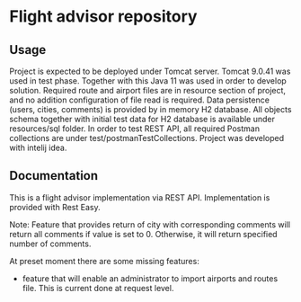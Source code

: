 # Flight advisor repository

## Usage

Project is expected to be deployed under Tomcat server. Tomcat 9.0.41 was
used in test phase. Together with this Java 11 was used in order to develop
solution. 
Required route and airport files are in resource section of project, and no 
addition configuration of file read is required.
Data persistence (users, cities, comments) is provided by in memory H2 database.
All objects schema together with initial test data for H2 database is available
under resources/sql folder.
In order to test REST API, all required Postman collections are under
test/postmanTestCollections.
Project was developed with intelij idea.

## Documentation

This is a flight advisor implementation via REST API. Implementation is 
provided with Rest Easy. 

Note: Feature that provides return of city with corresponding comments will return
all comments if value is set to 0. Otherwise, it will return specified number of comments.

At preset moment there are some missing features:
* feature that will enable an administrator to import airports and routes file. This
is current done at request level.